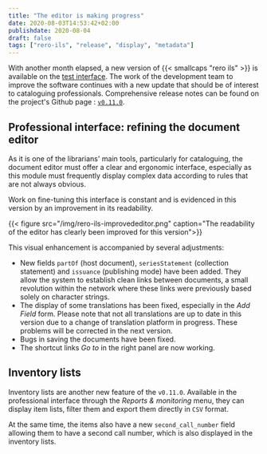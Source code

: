 ```yaml
---
title: "The editor is making progress"
date: 2020-08-03T14:53:42+02:00
publishdate: 2020-08-04
draft: false
tags: ["rero-ils", "release", "display", "metadata"]
---
```


With another month elapsed, a new version of {{< smallcaps "rero ils" >}} is available on the [test interface][1]. The work of the development team to improve the software continues with a new update that should be of interest to cataloguing professionals. Comprehensive release notes can be found on the project's Github page : [`v0.11.0`][2].

<!--more-->

## Professional interface: refining the document editor

As it is one of the librarians' main tools, particularly for cataloguing, the document editor must offer a clear and ergonomic interface, especially as this module must frequently display complex data according to rules that are not always obvious.

Work on fine-tuning this interface is constant and is evidenced in this version by an improvement in its readability.

{{< figure src="/img/rero-ils-improvededitor.png" caption="The readability of the editor has clearly been improved for this version">}}

This visual enhancement is accompanied by several adjustments: 
* New fields `partOf` (host document), `seriesStatement` (collection statement) and `issuance` (publishing mode) have been added. They allow the system to establish clean links between documents, a small revolution within the network where these links were previously based solely on character strings.
* The display of some translations has been fixed, especially in the _Add Field_ form. Please note that not all translations are up to date in this version due to a change of translation platform in progress. These problems will be corrected in the next version.
* Bugs in saving the documents have been fixed.
* The shortcut links _Go to_ in the right panel are now working.

## Inventory lists

Inventory lists are another new feature of the `v0.11.0`. Available in the professional interface through the _Reports & monitoring_ menu, they can display item lists, filter them and export them directly in `CSV` format.

At the same time, the items also have a new `second_call_number` field allowing them to have a second call number, which is also displayed in the inventory lists.

[1]: https://ils.test.rero.ch
[2]: https://github.com/rero/rero-ils/blob/master/RELEASE-NOTES.rst#v0110
